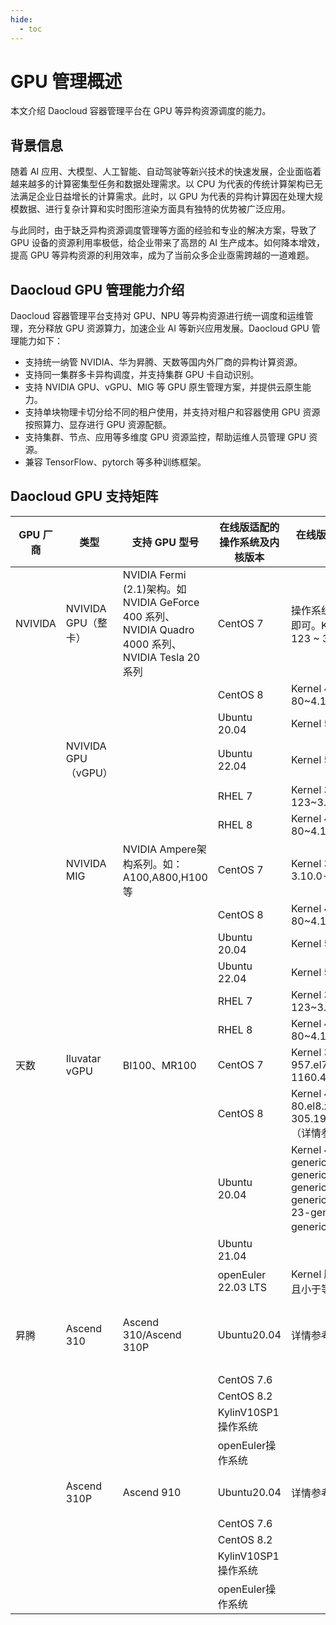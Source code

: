 ```yaml
---
hide:
  - toc
---
```


# GPU 管理概述

本文介绍 Daocloud 容器管理平台在 GPU 等异构资源调度的能力。

## 背景信息

随着 AI 应用、大模型、人工智能、自动驾驶等新兴技术的快速发展，企业面临着越来越多的计算密集型任务和数据处理需求。以 CPU 为代表的传统计算架构已无法满足企业日益增长的计算需求。此时，以 GPU 为代表的异构计算因在处理大规模数据、进行复杂计算和实时图形渲染方面具有独特的优势被广泛应用。

与此同时，由于缺乏异构资源调度管理等方面的经验和专业的解决方案，导致了 GPU 设备的资源利用率极低，给企业带来了高昂的 AI 生产成本。如何降本增效，提高 GPU 等异构资源的利用效率，成为了当前众多企业亟需跨越的一道难题。

## Daocloud GPU 管理能力介绍

Daocloud 容器管理平台支持对 GPU、NPU 等异构资源进行统一调度和运维管理，充分释放 GPU 资源算力，加速企业 AI 等新兴应用发展。Daocloud GPU 管理能力如下：

- 支持统一纳管 NVIDIA、华为昇腾、天数等国内外厂商的异构计算资源。
- 支持同一集群多卡异构调度，并支持集群 GPU 卡自动识别。
- 支持 NVIDIA GPU、vGPU、MIG 等 GPU 原生管理方案，并提供云原生能力。
- 支持单块物理卡切分给不同的租户使用，并支持对租户和容器使用 GPU 资源按照算力、显存进行 GPU 资源配额。
- 支持集群、节点、应用等多维度 GPU 资源监控，帮助运维人员管理 GPU 资源。
- 兼容 TensorFlow、pytorch 等多种训练框架。

## Daocloud GPU 支持矩阵

| GPU 厂商 | 类型                | 支持 GPU 型号                                                | 在线版适配的操作系统及内核版本 | 在线版推荐操作系统及内核                                     | 推荐的操作系统 | 推荐的系统内核 | 安装文档                                                     |
| -------- | ------------------- | ------------------------------------------------------------ | ------------------------------ | ------------------------------------------------------------ | -------------- | -------------- | ------------------------------------------------------------ |
| NVIVIDA  | NVIVIDA GPU（整卡） | NVIDIA Fermi (2.1)架构。如NVIDIA GeForce 400 系列、NVIDIA Quadro 4000 系列、NVIDIA Tesla 20 系列 | CentOS 7                       | 操作系统支持的版本范围即可。Kernel 3.10.0-123 ~ 3.10.0-1160  | CentOS 7.9     | `3.10.0-1160`  | [内核对应文档](https://blog.csdn.net/weixin_42915431/article/details/105845001) |
|          |                     |                                                              | CentOS 8                       | Kernel 4.18.0-80~4.18.0-348                                  |                |                |                                                              |
|          |                     |                                                              | Ubuntu 20.04                   | Kernel 5.4                                                   |                |                |                                                              |
|          | NVIVIDA GPU（vGPU） |                                                              | Ubuntu 22.04                   | Kernel 5.19                                                  |                |                |                                                              |
|          |                     |                                                              | RHEL 7                         | Kernel 3.10.0-123~3.10.0-1160                                |                |                |                                                              |
|          |                     |                                                              | RHEL 8                         | Kernel 4.18.0-80~4.18.0-348                                  |                |                |                                                              |
|          | NVIVIDA MIG         | NVIDIA Ampere架构系列。如：A100,A800,H100等                  | CentOS 7                       | Kernel 3.10.0-123 ~ 3.10.0-1160                              | CentOS 7.9     | `3.10.0-1160`  |                                                              |
|          |                     |                                                              | CentOS 8                       | Kernel 4.18.0-80~4.18.0-348                                  |                |                |                                                              |
|          |                     |                                                              | Ubuntu 20.04                   | Kernel 5.4                                                   |                |                |                                                              |
|          |                     |                                                              | Ubuntu 22.04                   | Kernel 5.19                                                  |                |                |                                                              |
|          |                     |                                                              | RHEL 7                         | Kernel 3.10.0-123~3.10.0-1160                                |                |                |                                                              |
|          |                     |                                                              | RHEL 8                         | Kernel 4.18.0-80~4.18.0-348                                  |                |                |                                                              |
| 天数     | Iluvatar vGPU       | BI100、MR100                                                 | CentOS 7                       | Kernel 3.10.0-957.el7.x86_64~3.10.0-1160.42.2.el7.x86_64     | CentOS 7.9     | `3.10.0-1160`  | 补充中                                                       |
|          |                     |                                                              | CentOS 8                       | Kernel 4.18.0-80.el8.x86_64~ 4.18.0-305.19.1.el8_4.x86_64 （详情参考文档） |                |                |                                                              |
|          |                     |                                                              | Ubuntu 20.04                   | Kernel 4.15.0-20-generic ~4.15.0-160-genericKernel 5.4.0-26-generic ~5.4.0-89-generic Kernel 5.8.0-23-generic ~5.8.0-63-generic详情参考文档 |                |                |                                                              |
|          |                     |                                                              | Ubuntu 21.04                   |                                                              |                |                |                                                              |
|          |                     |                                                              | openEuler 22.03 LTS            | Kernel 版本⼤于等于 5.1 且⼩于等于 5.10                      |                |                |                                                              |
| 昇腾     | Ascend 310          | Ascend 310/Ascend 310P                                       | Ubuntu20.04                    | 详情参考：[内核版本要求](https://www.hiascend.com/document/detail/zh/quick-installation/22.0.0/quickinstg/800_3010/quickinstg_800_3010_x86_0005.html) | CentOS 7.9     | `3.10.0-1160`  | [300和310P驱动文档](https://www.hiascend.com/document/detail/zh/quick-installation/22.0.0/quickinstg/800_3010/quickinstg_800_3010_x86_0041.html) |
|          |                     |                                                              | CentOS 7.6                     |                                                              |                |                |                                                              |
|          |                     |                                                              | CentOS 8.2                     |                                                              |                |                |                                                              |
|          |                     |                                                              | KylinV10SP1 操作系统           |                                                              |                |                |                                                              |
|          |                     |                                                              | openEuler操作系统              |                                                              |                |                |                                                              |
|          | Ascend 310P         | Ascend 910                                                   | Ubuntu20.04                    | 详情参考:[ 内核版本要求](https://www.hiascend.com/document/detail/zh/quick-installation/22.0.0/quickinstg/800_9010/quickinstg_800_9010_x86_0005.html) | CentOS 7.9     | `3.10.0-1160`  | [910驱动文档](https://www.hiascend.com/document/detail/zh/quick-installation/22.0.0/quickinstg/800_9010/quickinstg_800_9010_x86_0049.html) |
|          |                     |                                                              | CentOS 7.6                     |                                                              |                |                |                                                              |
|          |                     |                                                              | CentOS 8.2                     |                                                              |                |                |                                                              |
|          |                     |                                                              | KylinV10SP1 操作系统           |                                                              |                |                |                                                              |
|          |                     |                                                              | openEuler操作系统              |                                                              |                |                |                                                              |
